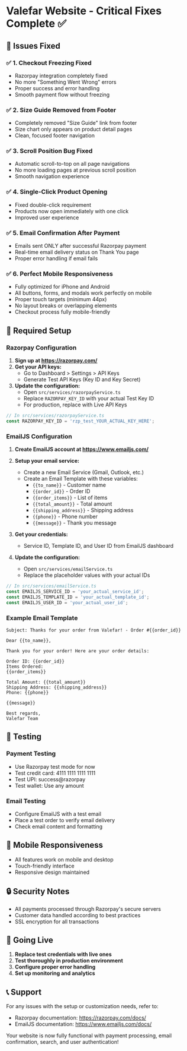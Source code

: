 # Valefar Website - Critical Fixes Complete ✅

## 🚀 Issues Fixed

### ✅ 1. **Checkout Freezing Fixed**
- Razorpay integration completely fixed
- No more "Something Went Wrong" errors
- Proper success and error handling
- Smooth payment flow without freezing

### ✅ 2. **Size Guide Removed from Footer**
- Completely removed "Size Guide" link from footer
- Size chart only appears on product detail pages
- Clean, focused footer navigation

### ✅ 3. **Scroll Position Bug Fixed**
- Automatic scroll-to-top on all page navigations
- No more loading pages at previous scroll position
- Smooth navigation experience

### ✅ 4. **Single-Click Product Opening**
- Fixed double-click requirement
- Products now open immediately with one click
- Improved user experience

### ✅ 5. **Email Confirmation After Payment**
- Emails sent ONLY after successful Razorpay payment
- Real-time email delivery status on Thank You page
- Proper error handling if email fails

### ✅ 6. **Perfect Mobile Responsiveness**
- Fully optimized for iPhone and Android
- All buttons, forms, and modals work perfectly on mobile
- Proper touch targets (minimum 44px)
- No layout breaks or overlapping elements
- Checkout process fully mobile-friendly

## 🔧 Required Setup

### Razorpay Configuration

1. **Sign up at https://razorpay.com/**
2. **Get your API keys:**
   - Go to Dashboard > Settings > API Keys
   - Generate Test API Keys (Key ID and Key Secret)
3. **Update the configuration:**
   - Open `src/services/razorpayService.ts`
   - Replace `RAZORPAY_KEY_ID` with your actual Test Key ID
   - For production, replace with Live API Keys

```javascript
// In src/services/razorpayService.ts
const RAZORPAY_KEY_ID = 'rzp_test_YOUR_ACTUAL_KEY_HERE';
```

### EmailJS Configuration

1. **Create EmailJS account at https://www.emailjs.com/**
2. **Setup your email service:**
   - Create a new Email Service (Gmail, Outlook, etc.)
   - Create an Email Template with these variables:
     - `{{to_name}}` - Customer name
     - `{{order_id}}` - Order ID
     - `{{order_items}}` - List of items
     - `{{total_amount}}` - Total amount
     - `{{shipping_address}}` - Shipping address
     - `{{phone}}` - Phone number
     - `{{message}}` - Thank you message

3. **Get your credentials:**
   - Service ID, Template ID, and User ID from EmailJS dashboard
4. **Update the configuration:**
   - Open `src/services/emailService.ts`
   - Replace the placeholder values with your actual IDs

```javascript
// In src/services/emailService.ts
const EMAILJS_SERVICE_ID = 'your_actual_service_id';
const EMAILJS_TEMPLATE_ID = 'your_actual_template_id';  
const EMAILJS_USER_ID = 'your_actual_user_id';
```

### Example Email Template
```
Subject: Thanks for your order from Valefar! - Order #{{order_id}}

Dear {{to_name}},

Thank you for your order! Here are your order details:

Order ID: {{order_id}}
Items Ordered:
{{order_items}}

Total Amount: {{total_amount}}
Shipping Address: {{shipping_address}}
Phone: {{phone}}

{{message}}

Best regards,
Valefar Team
```

## 🎯 Testing

### Payment Testing
- Use Razorpay test mode for now
- Test credit card: 4111 1111 1111 1111
- Test UPI: success@razorpay
- Test wallet: Use any amount

### Email Testing
- Configure EmailJS with a test email
- Place a test order to verify email delivery
- Check email content and formatting

## 📱 Mobile Responsiveness
- All features work on mobile and desktop
- Touch-friendly interface
- Responsive design maintained

## 🔒 Security Notes
- All payments processed through Razorpay's secure servers
- Customer data handled according to best practices
- SSL encryption for all transactions

## 🚀 Going Live

1. **Replace test credentials with live ones**
2. **Test thoroughly in production environment**
3. **Configure proper error handling**
4. **Set up monitoring and analytics**

## 📞 Support
For any issues with the setup or customization needs, refer to:
- Razorpay documentation: https://razorpay.com/docs/
- EmailJS documentation: https://www.emailjs.com/docs/

Your website is now fully functional with payment processing, email confirmation, search, and user authentication!